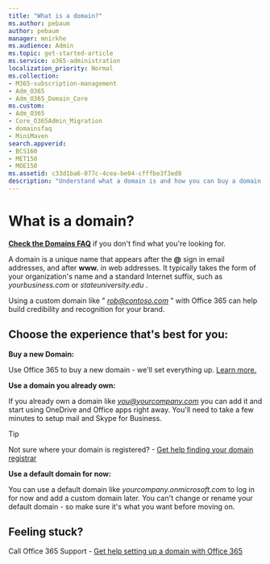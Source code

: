 ```yaml
---
title: "What is a domain?"
ms.author: pebaum
author: pebaum
manager: mnirkhe
ms.audience: Admin
ms.topic: get-started-article
ms.service: o365-administration
localization_priority: Normal
ms.collection: 
- M365-subscription-management
- Adm_O365
- Adm_O365_Domain_Core
ms.custom:
- Adm_O365
- Core_O365Admin_Migration
- domainsfaq
- MiniMaven
search.appverid:
- BCS160
- MET150
- MOE150
ms.assetid: c33d1ba6-077c-4cea-be04-cfffbe3f3ed8
description: "Understand what a domain is and how you can buy a domain or use the default domain of your business."
---
```


# What is a domain?

 **[Check the Domains FAQ](../setup/domains-faq.md)** if you don't find what you're looking for. 
  
A domain is a unique name that appears after the **@** sign in email addresses, and after **www.** in web addresses. It typically takes the form of your organization's name and a standard Internet suffix, such as  *yourbusiness.com*  or  *stateuniversity.edu*  . 
  
Using a custom domain like " *rob@contoso.com*  " with Office 365 can help build credibility and recognition for your brand. 
  
## Choose the experience that's best for you:

 **Buy a new Domain:**
  
Use Office 365 to buy a new domain - we'll set everything up. [Learn more.](buy-a-domain-name.md)
  
 **Use a domain you already own:**
  
If you already own a domain like  *you@yourcompany.com*  you can add it and start using OneDrive and Office apps right away. You'll need to take a few minutes to setup mail and Skype for Business. 
  
> [!TIP]
> Not sure where your domain is registered? - [Get help finding your domain registrar](find-your-domain-registrar.md)
  
 **Use a default domain for now:**
  
You can use a default domain like  *yourcompany.onmicrosoft.com*  to log in for now and add a custom domain later. You can't change or rename your default domain - so make sure it's what you want before moving on. 
  
## Feeling stuck?

Call Office 365 Support - [Get help setting up a domain with Office 365](../contact-support-for-business-products.md)
  

